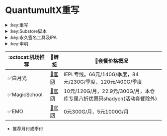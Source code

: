# QuantumultX重写

</details>

<details>
   <summary>:key:重写</summary>    


|:octocat:重写|:link:链接|
|--|--|
|:white_check_mark:百度云加速|[:link:链接地址](https://raw.githubusercontent.com/deezertidal/QuantumultX-Rewrite/master/rewrite/BaiduCloud.conf)|
|:white_check_mark:扫描全能王|[:link:链接地址](https://raw.githubusercontent.com/deezertidal/QuantumultX-Rewrite/master/rewrite/CamScanner.conf)|
|:white_check_mark:Emby|[:link:链接地址](https://raw.githubusercontent.com/deezertidal/QuantumultX-Rewrite/master/rewrite/Emby.conf)|
|:white_check_mark:酷我会员|[:link:链接地址](https://raw.githubusercontent.com/deezertidal/QuantumultX-Rewrite/master/rewrite/KuwoVip.conf)|
|:white_check_mark:酷我数字专辑解锁|[:link:链接地址](https://raw.githubusercontent.com/deezertidal/QuantumultX-Rewrite/master/rewrite/kuwo-unlock.conf)|
|:white_check_mark:历史价格|[:link:链接地址](https://raw.githubusercontent.com/deezertidal/QuantumultX-Rewrite/master/rewrite/Price.conf)|
|:white_check_mark:WPS会员解锁|[:link:链接地址](https://raw.githubusercontent.com/deezertidal/QuantumultX-Rewrite/master/rewrite/WPS.conf)|
|:white_check_mark:Nicegram会员解锁|[:link:链接地址](https://raw.githubusercontent.com/deezertidal/QuantumultX-Rewrite/master/rewrite/nicegram.conf)|
|:white_check_mark:财新文章解锁|[:link:链接地址](https://raw.githubusercontent.com/deezertidal/QuantumultX-Rewrite/master/rewrite/caixin.conf)|
|:white_check_mark:spotify会员解锁|[:link:链接地址](https://raw.githubusercontent.com/deezertidal/QuantumultX-Rewrite/master/rewrite/SpotifyPremium.conf)|
|:white_check_mark:SoundCloud Go+|[:link:链接地址](https://raw.githubusercontent.com/deezertidal/QuantumultX-Rewrite/master/rewrite/soundcloud.conf)|
|:white_check_mark:代理链路检测|[:link:链接地址](https://raw.githubusercontent.com/deezertidal/QuantumultX-Rewrite/master/rewrite/NodeLinkCheck.conf)|
|:white_check_mark:广告屏蔽|[:link:链接地址](https://raw.githubusercontent.com/deezertidal/QuantumultX-Rewrite/master/rewrite/AdBlock.conf)|
|:white_check_mark:波点音乐|[:link:链接地址](https://raw.githubusercontent.com/deezertidal/QuantumultX-Rewrite/master/rewrite/Bodian.conf)|
|:white_check_mark:禁用iOS更新|[:link:链接地址](https://raw.githubusercontent.com/deezertidal/QuantumultX-Rewrite/master/rewrite/DisableUpdate.conf)|
|:white_check_mark:奈飞评分|[:link:链接地址](https://raw.githubusercontent.com/deezertidal/QuantumultX-Rewrite/master/rewrite/Ratings.conf)|
|:white_check_mark:番茄小说|[:link:链接地址](https://raw.githubusercontent.com/deezertidal/QuantumultX-Rewrite/master/rewrite/fanqienovel.conf)|
|:white_check_mark:流利说解锁|[:link:链接地址](https://raw.githubusercontent.com/deezertidal/QuantumultX-Rewrite/master/rewrite/lls.conf)|
|:white_check_mark:JibJab|[:link:链接地址](https://raw.githubusercontent.com/deezertidal/QuantumultX-Rewrite/master/rewrite/jibjab.conf)|
|:white_check_mark:Mix Camera|[:link:链接地址](https://raw.githubusercontent.com/deezertidal/QuantumultX-Rewrite/master/rewrite/mix.conf)|
|:white_check_mark:Picsart|[:link:链接地址](https://raw.githubusercontent.com/deezertidal/QuantumultX-Rewrite/master/rewrite/picsart.conf)|
|:white_check_mark:Polarr|[:link:链接地址](https://raw.githubusercontent.com/deezertidal/QuantumultX-Rewrite/master/rewrite/polarr.conf)|
|:white_check_mark:皮皮虾|[:link:链接地址](https://raw.githubusercontent.com/deezertidal/QuantumultX-Rewrite/master/rewrite/ppx.conf)|
|:white_check_mark:VSCO|[:link:链接地址](https://raw.githubusercontent.com/deezertidal/QuantumultX-Rewrite/master/rewrite/vsco.conf)|
|:white_check_mark:小影|[:link:链接地址](https://raw.githubusercontent.com/deezertidal/QuantumultX-Rewrite/master/rewrite/xiaoying.conf)|
|:white_check_mark:香蕉视频|[:link:链接地址](https://raw.githubusercontent.com/deezertidal/QuantumultX-Rewrite/master/rewrite/xjsp.conf)|
|:white_check_mark:ColorWidgets小组件|[:link:链接地址](https://raw.githubusercontent.com/deezertidal/QuantumultX-Rewrite/master/rewrite/colorwidgets.conf)|
|:white_check_mark:Alarmy闹钟解锁|[:link:链接地址](https://raw.githubusercontent.com/deezertidal/QuantumultX-Rewrite/master/rewrite/alarmy.conf)|
|:white_check_mark:彩云天气提醒|[:link:链接地址](https://raw.githubusercontent.com/deezertidal/QuantumultX-Rewrite/master/rewrite/caiyun.conf)|
|:white_check_mark:Aloha浏览器|[:link:链接地址](https://raw.githubusercontent.com/deezertidal/QuantumultX-Rewrite/master/rewrite/aloha.conf)|
|:white_check_mark:BedtimeFan助眠风扇|[:link:链接地址](https://raw.githubusercontent.com/deezertidal/QuantumultX-Rewrite/master/rewrite/BedtimeFan.conf)|
|:white_check_mark:Bazaart解锁|[:link:链接地址](https://raw.githubusercontent.com/deezertidal/QuantumultX-Rewrite/master/rewrite/bazaart.conf)|
|:white_check_mark:DailyYoga解锁|[:link:链接地址](https://raw.githubusercontent.com/deezertidal/QuantumultX-Rewrite/master/rewrite/daily-yoga.conf)|
|:white_check_mark:Darkroom解锁|[:link:链接地址](https://raw.githubusercontent.com/deezertidal/QuantumultX-Rewrite/master/rewrite/darkroom.conf)|
|:white_check_mark:Fabulous解锁|[:link:链接地址](https://raw.githubusercontent.com/deezertidal/QuantumultX-Rewrite/master/rewrite/fabulous.conf)|
|:white_check_mark:Invideo解锁|[:link:链接地址](https://raw.githubusercontent.com/deezertidal/QuantumultX-Rewrite/master/rewrite/invideo.conf)|
|:white_check_mark:忆飞Gif解锁|[:link:链接地址](https://raw.githubusercontent.com/deezertidal/QuantumultX-Rewrite/master/rewrite/giftr.conf)|
|:white_check_mark:句读解锁|[:link:链接地址](https://raw.githubusercontent.com/deezertidal/QuantumultX-Rewrite/master/rewrite/judou.conf)|
|:white_check_mark:Kika会员解锁|[:link:链接地址](https://raw.githubusercontent.com/deezertidal/QuantumultX-Rewrite/master/rewrite/kika.conf)|
|:white_check_mark:Mojo会员解锁|[:link:链接地址](https://raw.githubusercontent.com/deezertidal/QuantumultX-Rewrite/master/rewrite/mojo.conf)|
|:white_check_mark:Musixmatch解锁|[:link:链接地址](https://raw.githubusercontent.com/deezertidal/QuantumultX-Rewrite/master/rewrite/musixmatch.conf)|
|:white_check_mark:MyFitnessPal解锁|[:link:链接地址](https://raw.githubusercontent.com/deezertidal/QuantumultX-Rewrite/master/rewrite/myfitnesspal.conf)|
|:white_check_mark:Now冥想解锁|[:link:链接地址](https://raw.githubusercontent.com/deezertidal/QuantumultX-Rewrite/master/rewrite/now.conf)|
|:white_check_mark:奶由壁纸解锁|[:link:链接地址](https://raw.githubusercontent.com/deezertidal/QuantumultX-Rewrite/master/rewrite/nybz.conf)|
|:white_check_mark:Piccollage解锁|[:link:链接地址](https://raw.githubusercontent.com/deezertidal/QuantumultX-Rewrite/master/rewrite/piccollage.conf)|
|:white_check_mark:Pixelcut解锁|[:link:链接地址](https://raw.githubusercontent.com/deezertidal/QuantumultX-Rewrite/master/rewrite/pixelcut.conf)|
|:white_check_mark:时光手账解锁|[:link:链接地址](https://raw.githubusercontent.com/deezertidal/QuantumultX-Rewrite/master/rewrite/sgsz.conf)|
|:white_check_mark:ShadowLink解锁会员节点|[:link:链接地址](https://raw.githubusercontent.com/deezertidal/QuantumultX-Rewrite/master/rewrite/shadowlinkvpn.conf)|
|:white_check_mark:Smallpdf解锁|[:link:链接地址](https://raw.githubusercontent.com/deezertidal/QuantumultX-Rewrite/master/rewrite/smallpdf.conf)|
|:white_check_mark:Tangerine解锁|[:link:链接地址](https://raw.githubusercontent.com/deezertidal/QuantumultX-Rewrite/master/rewrite/tangerine.conf)|
|:white_check_mark:Ten Percent解锁|[:link:链接地址](https://raw.githubusercontent.com/deezertidal/QuantumultX-Rewrite/master/rewrite/tenpercent.conf)|
|:white_check_mark:迅雷会员解锁|[:link:链接地址](https://raw.githubusercontent.com/deezertidal/QuantumultX-Rewrite/master/rewrite/thunder.conf)|
|:white_check_mark:Workout For Women解锁|[:link:链接地址](https://raw.githubusercontent.com/deezertidal/QuantumultX-Rewrite/master/rewrite/wfw.conf)|
|:white_check_mark:Widgetsmith解锁|[:link:链接地址](https://raw.githubusercontent.com/deezertidal/QuantumultX-Rewrite/master/rewrite/widgetsmith.conf)|
|:white_check_mark:万能变声器解锁|[:link:链接地址](https://raw.githubusercontent.com/deezertidal/QuantumultX-Rewrite/master/rewrite/wnbsq.conf)|
|:white_check_mark:指尖时光解锁会员|[:link:链接地址](https://raw.githubusercontent.com/deezertidal/QuantumultX-Rewrite/master/rewrite/zjsg.conf)|
|:white_check_mark:傲软抠图会员|[:link:链接地址](https://raw.githubusercontent.com/deezertidal/QuantumultX-Rewrite/master/rewrite/apowersoft.conf)|
|:white_check_mark:Appraven Pro|[:link:链接地址](https://raw.githubusercontent.com/deezertidal/QuantumultX-Rewrite/master/rewrite/appraven.conf)|
|:white_check_mark:布丁锁屏|[:link:链接地址](https://raw.githubusercontent.com/deezertidal/QuantumultX-Rewrite/master/rewrite/bdsp.conf)|
|:white_check_mark:Bilibili 1080P|[:link:链接地址](https://raw.githubusercontent.com/deezertidal/QuantumultX-Rewrite/master/rewrite/bili.conf)|
|:white_check_mark:BOOM会员解锁|[:link:链接地址](https://raw.githubusercontent.com/deezertidal/QuantumultX-Rewrite/master/rewrite/boom.conf)|
|:white_check_mark:克拉壁纸|[:link:链接地址](https://raw.githubusercontent.com/deezertidal/QuantumultX-Rewrite/master/rewrite/clarity.conf)|
|:white_check_mark:彩云天气SVIP|[:link:链接地址](https://raw.githubusercontent.com/deezertidal/QuantumultX-Rewrite/master/rewrite/colorweather.conf)|
|:white_check_mark:Ellabook VIP|[:link:链接地址](https://raw.githubusercontent.com/deezertidal/QuantumultX-Rewrite/master/rewrite/ellabook.conf)|
|:white_check_mark:Fimo Pro|[:link:链接地址](https://raw.githubusercontent.com/deezertidal/QuantumultX-Rewrite/master/rewrite/fimo.conf)|
|:white_check_mark:FT中文网|[:link:链接地址](https://raw.githubusercontent.com/deezertidal/QuantumultX-Rewrite/master/rewrite/ft.conf)|
|:white_check_mark:i Love PDF解锁|[:link:链接地址](https://raw.githubusercontent.com/deezertidal/QuantumultX-Rewrite/master/rewrite/ilovepdf.conf)|
|:white_check_mark:美图秀秀VIP|[:link:链接地址](https://raw.githubusercontent.com/deezertidal/QuantumultX-Rewrite/master/rewrite/meituxx.conf)|
|:white_check_mark:起伏会员解锁|[:link:链接地址](https://raw.githubusercontent.com/deezertidal/QuantumultX-Rewrite/master/rewrite/qifu.conf)|
|:white_check_mark:Symbolab Pro|[:link:链接地址](https://raw.githubusercontent.com/deezertidal/QuantumultX-Rewrite/master/rewrite/symbolab.conf)|
|:white_check_mark:Pixiv Show|[:link:链接地址](https://raw.githubusercontent.com/I-am-R-E/Functional-Store-Hub/Master/PixivShow/Loon.conf)|
|:white_check_mark:B612咔叽|[:link:链接地址](https://raw.githubusercontent.com/deezertidal/QuantumultX-Rewrite/master/rewrite/b612.conf)|
|:white_check_mark:儿歌点点会员|[:link:链接地址](https://raw.githubusercontent.com/deezertidal/QuantumultX-Rewrite/master/rewrite/egdd.conf)|
|:white_check_mark:hyperweb会员解锁|[:link:链接地址](https://raw.githubusercontent.com/deezertidal/QuantumultX-Rewrite/master/rewrite/hyperweb.conf)|
|:white_check_mark:Molycam会员|[:link:链接地址](https://raw.githubusercontent.com/deezertidal/QuantumultX-Rewrite/master/rewrite/molycam.conf)|
|:white_check_mark:Photomath会员|[:link:链接地址](https://raw.githubusercontent.com/deezertidal/QuantumultX-Rewrite/master/rewrite/photomath.conf)|
|:white_check_mark:西窗烛解锁|[:link:链接地址](https://raw.githubusercontent.com/deezertidal/QuantumultX-Rewrite/master/rewrite/xcz.conf)|
|:white_check_mark:Accuweather解锁|[:link:链接地址](https://raw.githubusercontent.com/deezertidal/QuantumultX-Rewrite/master/rewrite/accu.conf)|
|:white_check_mark:Meistertask解锁|[:link:链接地址](https://raw.githubusercontent.com/deezertidal/QuantumultX-Rewrite/master/rewrite/meistertask.conf)|
|:white_check_mark:一言解锁|[:link:链接地址](https://raw.githubusercontent.com/deezertidal/QuantumultX-Rewrite/master/rewrite/yiyan.conf)|
|:white_check_mark:Fantastical解锁|[:link:链接地址](https://raw.githubusercontent.com/deezertidal/QuantumultX-Rewrite/master/rewrite/fantastical.conf)|
|:white_check_mark:云听解锁|[:link:链接地址](https://raw.githubusercontent.com/deezertidal/QuantumultX-Rewrite/master/rewrite/yunting.conf)|
|:white_check_mark:豌豆清单解锁|[:link:链接地址](https://raw.githubusercontent.com/deezertidal/QuantumultX-Rewrite/master/rewrite/wdqd.conf)|
|:white_check_mark:EMMO解锁|[:link:链接地址](https://raw.githubusercontent.com/deezertidal/QuantumultX-Rewrite/master/rewrite/emmo.conf)|
|:white_check_mark:小习惯解锁|[:link:链接地址](https://raw.githubusercontent.com/deezertidal/QuantumultX-Rewrite/master/rewrite/xxg.conf)|
|:white_check_mark:读书笔记解锁|[:link:链接地址](https://raw.githubusercontent.com/deezertidal/QuantumultX-Rewrite/master/rewrite/dsbj.conf)|
|:white_check_mark:斑马海报解锁|[:link:链接地址](https://raw.githubusercontent.com/deezertidal/QuantumultX-Rewrite/master/rewrite/zebra.conf)|
|:white_check_mark:My Plate解锁|[:link:链接地址](https://raw.githubusercontent.com/deezertidal/QuantumultX-Rewrite/master/rewrite/myplate.conf)|
|❌I AM解锁|[:link:链接地址](https://raw.githubusercontent.com/deezertidal/QuantumultX-Rewrite/master/rewrite/iam.conf)|
|:white_check_mark:iMuseum解锁|[:link:链接地址](https://raw.githubusercontent.com/deezertidal/QuantumultX-Rewrite/master/rewrite/imuseum.conf)|
|:white_check_mark:Audiomack解锁|[:link:链接地址](https://raw.githubusercontent.com/deezertidal/QuantumultX-Rewrite/master/rewrite/audiomack.conf)|
|:white_check_mark:Grammarly解锁|[:link:链接地址](https://raw.githubusercontent.com/deezertidal/QuantumultX-Rewrite/master/rewrite/grammarly.conf)|
|:white_check_mark:TOKCAM解锁|[:link:链接地址](https://raw.githubusercontent.com/deezertidal/QuantumultX-Rewrite/master/rewrite/tokcam.conf)|
|:white_check_mark:图图记账解锁|[:link:链接地址](https://raw.githubusercontent.com/deezertidal/QuantumultX-Rewrite/master/rewrite/tutu.conf)|
|:white_check_mark:WallCraft解锁|[:link:链接地址](https://raw.githubusercontent.com/deezertidal/QuantumultX-Rewrite/master/rewrite/wallcraft.conf)|
|:white_check_mark:新语听书解锁|[:link:链接地址](https://raw.githubusercontent.com/deezertidal/QuantumultX-Rewrite/master/rewrite/xyts.conf)|
|:white_check_mark:一甜相机解锁|[:link:链接地址](https://raw.githubusercontent.com/deezertidal/QuantumultX-Rewrite/master/rewrite/yitian.conf)|
|:white_check_mark:Grow解锁|[:link:链接地址](https://raw.githubusercontent.com/deezertidal/QuantumultX-Rewrite/master/rewrite/grow.conf)|
|:white_check_mark:Xmind思维导图|[:link:链接地址](https://raw.githubusercontent.com/deezertidal/QuantumultX-Rewrite/master/rewrite/xmind.conf)|
|:white_check_mark:微信公众号去广告|[:link:链接地址](https://raw.githubusercontent.com/deezertidal/QuantumultX-Rewrite/master/rewrite/wechatad.conf)|
|:white_check_mark:微博去广告|[:link:链接地址](https://raw.githubusercontent.com/deezertidal/QuantumultX-Rewrite/master/rewrite/weiboad.conf)|
|:white_check_mark:APP启动页去广告|[:link:链接地址](https://raw.githubusercontent.com/deezertidal/QuantumultX-Rewrite/master/rewrite/startingad.conf)|
|:white_check_mark:哔哩哔哩去广告|[:link:链接地址](https://raw.githubusercontent.com/deezertidal/QuantumultX-Rewrite/master/rewrite/biliad.conf)|
|:white_check_mark:喜马拉雅去广告|[:link:链接地址](https://raw.githubusercontent.com/deezertidal/QuantumultX-Rewrite/master/rewrite/xmlyad.conf)|
|:white_check_mark:网易蜗牛阅读|[:link:链接地址](https://raw.githubusercontent.com/deezertidal/QuantumultX-Rewrite/master/rewrite/wnds.conf)|
|:white_check_mark:马卡龙玩图|[:link:链接地址](https://raw.githubusercontent.com/deezertidal/QuantumultX-Rewrite/master/rewrite/mklwt.conf)|
|:white_check_mark:第一弹解锁|[:link:链接地址](https://raw.githubusercontent.com/deezertidal/QuantumultX-Rewrite/master/rewrite/dyd.conf)|
|:white_check_mark:海豚记账本|[:link:链接地址](https://raw.githubusercontent.com/deezertidal/QuantumultX-Rewrite/master/rewrite/htjzb.conf)|
|:white_check_mark:PEAK解锁|[:link:链接地址](https://raw.githubusercontent.com/deezertidal/QuantumultX-Rewrite/master/rewrite/peak.conf)|
|:white_check_mark:Pillow解锁|[:link:链接地址](https://raw.githubusercontent.com/deezertidal/QuantumultX-Rewrite/master/rewrite/pillow.conf)|
|:white_check_mark:PocketLists解锁|[:link:链接地址](https://raw.githubusercontent.com/deezertidal/QuantumultX-Rewrite/master/rewrite/pocketlists.conf)|
|:white_check_mark:知音漫客解锁|[:link:链接地址](https://raw.githubusercontent.com/deezertidal/QuantumultX-Rewrite/master/rewrite/zymk.conf)|
|:white_check_mark:有道云笔记解锁|[:link:链接地址](https://raw.githubusercontent.com/deezertidal/QuantumultX-Rewrite/master/rewrite/ydybj.conf)|
|:white_check_mark:Vista看天下解锁|[:link:链接地址](https://raw.githubusercontent.com/deezertidal/QuantumultX-Rewrite/master/rewrite/vista.conf)|
|:white_check_mark:PhotosShop Express会员解锁|[:link:链接地址](https://raw.githubusercontent.com/deezertidal/QuantumultX-Rewrite/master/rewrite/photoshop.conf)|
|:white_check_mark:人人视频去广告|[:link:链接地址](https://raw.githubusercontent.com/deezertidal/QuantumultX-Rewrite/master/rewrite/rrsp.conf)|
|:white_check_mark:七猫小说解锁|[:link:链接地址](https://raw.githubusercontent.com/deezertidal/QuantumultX-Rewrite/master/rewrite/qmxs.conf)|
|:white_check_mark:漫画台小程序解锁|[:link:链接地址](https://raw.githubusercontent.com/deezertidal/QuantumultX-Rewrite/master/rewrite/mht.conf)|
|:white_check_mark:Notability解锁|[:link:链接地址](https://raw.githubusercontent.com/deezertidal/QuantumultX-Rewrite/master/rewrite/notability.conf)|
|:white_check_mark:爱美剧解锁|[:link:链接地址](https://raw.githubusercontent.com/deezertidal/QuantumultX-Rewrite/master/rewrite/amj.conf)|
|:white_check_mark:白描黄金会员|[:link:链接地址](https://raw.githubusercontent.com/deezertidal/QuantumultX-Rewrite/master/rewrite/baimiao.conf)|
|:white_check_mark:OldRoll相机解锁|[:link:链接地址](https://raw.githubusercontent.com/deezertidal/QuantumultX-Rewrite/master/rewrite/oldroll.conf)|
|:white_check_mark:少年得到解锁会员|[:link:链接地址](https://raw.githubusercontent.com/deezertidal/QuantumultX-Rewrite/master/rewrite/sndd.conf)|
|:white_check_mark:大蓝鲸|[:link:链接地址](https://raw.githubusercontent.com/deezertidal/QuantumultX-Rewrite/master/rewrite/dalanjing.conf)|
|:white_check_mark:螺畤大语文解锁会员|[:link:链接地址](https://raw.githubusercontent.com/deezertidal/QuantumultX-Rewrite/master/rewrite/lsdyw.conf)|
|:white_check_mark:语文趣配音解锁会员|[:link:链接地址](https://raw.githubusercontent.com/deezertidal/QuantumultX-Rewrite/master/rewrite/ywqpy.conf)|
|:white_check_mark:配音秀解锁会员|[:link:链接地址](https://raw.githubusercontent.com/deezertidal/QuantumultX-Rewrite/master/rewrite/pyx.conf)|
|:white_check_mark:纸条年度会员解锁|[:link:链接地址](https://raw.githubusercontent.com/deezertidal/QuantumultX-Rewrite/master/rewrite/zhitiao.conf)|
|:white_check_mark:石墨文档解锁|[:link:链接地址](https://raw.githubusercontent.com/deezertidal/QuantumultX-Rewrite/master/rewrite/smwd.conf)|
|:white_check_mark:美篇解锁vip|[:link:链接地址](https://raw.githubusercontent.com/deezertidal/QuantumultX-Rewrite/master/rewrite/meipian.conf)|
|:white_check_mark:Adobe LightRoom解锁|[:link:链接地址](https://raw.githubusercontent.com/deezertidal/QuantumultX-Rewrite/master/rewrite/lightroom.conf)|
|:white_check_mark:Calm解锁|[:link:链接地址](https://raw.githubusercontent.com/deezertidal/QuantumultX-Rewrite/master/rewrite/calm.conf)|
|:white_check_mark:NFC门禁卡公交卡|[:link:链接地址](https://raw.githubusercontent.com/deezertidal/QuantumultX-Rewrite/master/rewrite/nfc.conf)|
|:white_check_mark:搜图神器|[:link:链接地址](https://raw.githubusercontent.com/deezertidal/QuantumultX-Rewrite/master/rewrite/stsq.conf)|
|:white_check_mark:https抓包|[:link:链接地址](https://raw.githubusercontent.com/deezertidal/QuantumultX-Rewrite/master/rewrite/https.conf)|
|:white_check_mark:SSA丝社|[:link:链接地址](https://raw.githubusercontent.com/deezertidal/QuantumultX-Rewrite/master/rewrite/ssa.conf)|
|:white_check_mark:小小优趣|[:link:链接地址](https://raw.githubusercontent.com/deezertidal/QuantumultX-Rewrite/master/rewrite/xxyq.conf)|
|:white_check_mark:幻影相册|[:link:链接地址](https://raw.githubusercontent.com/deezertidal/QuantumultX-Rewrite/master/rewrite/hyxc.conf)|
|:white_check_mark:精塾国学|[:link:链接地址](https://raw.githubusercontent.com/deezertidal/QuantumultX-Rewrite/master/rewrite/jsgx.conf)|
|:white_check_mark:PrettyUp|[:link:链接地址](https://raw.githubusercontent.com/deezertidal/QuantumultX-Rewrite/master/rewrite/prettyup.conf)|
|:white_check_mark:Cubox|[:link:链接地址](https://raw.githubusercontent.com/deezertidal/QuantumultX-Rewrite/master/rewrite/cubox.conf)|
|:white_check_mark:pandora订阅管理|[:link:链接地址](https://raw.githubusercontent.com/deezertidal/QuantumultX-Rewrite/master/rewrite/pandora.conf)|
|:white_check_mark:微信阅读积分兑换|[:link:链接地址](https://raw.githubusercontent.com/deezertidal/QuantumultX-Rewrite/master/rewrite/wechatread.conf)|请查阅脚本内教程
|:white_check_mark:来音智能陪练|[:link:链接地址](https://raw.githubusercontent.com/deezertidal/QuantumultX-Rewrite/master/rewrite/ly.conf)|
|:white_check_mark:熊掌记|[:link:链接地址](https://raw.githubusercontent.com/deezertidal/QuantumultX-Rewrite/master/rewrite/xzj.conf)|
|❌Notboring解锁|[:link:链接地址](https://raw.githubusercontent.com/deezertidal/QuantumultX-Rewrite/master/rewrite/notboring.conf)|
|:white_check_mark:如期|[:link:链接地址](https://raw.githubusercontent.com/deezertidal/QuantumultX-Rewrite/master/rewrite/rq.conf)|
|:white_check_mark:CEO周课|[:link:链接地址](https://raw.githubusercontent.com/deezertidal/QuantumultX-Rewrite/master/rewrite/ceo.conf)|
|:white_check_mark:Fileball|[:link:链接地址](https://raw.githubusercontent.com/deezertidal/QuantumultX-Rewrite/master/rewrite/fileball.conf)|
|:white_check_mark:1blocker|[:link:链接地址](https://raw.githubusercontent.com/deezertidal/QuantumultX-Rewrite/master/rewrite/1blocker.conf)|
|:white_check_mark:AI换脸秀|[:link:链接地址](https://raw.githubusercontent.com/deezertidal/QuantumultX-Rewrite/master/rewrite/ai.conf)|
|:white_check_mark:proknockout|[:link:链接地址](https://raw.githubusercontent.com/deezertidal/QuantumultX-Rewrite/master/rewrite/proknockout.conf)|
|:white_check_mark:青柠海报|[:link:链接地址](https://raw.githubusercontent.com/deezertidal/QuantumultX-Rewrite/master/rewrite/qnhb.conf)|
|:white_check_mark:Faintv|[:link:链接地址](https://raw.githubusercontent.com/deezertidal/QuantumultX-Rewrite/master/rewrite/faintv.conf)|
|:white_check_mark:微信听书|[:link:链接地址](https://raw.githubusercontent.com/deezertidal/QuantumultX-Rewrite/master/rewrite/wxts.conf)|
|:white_check_mark:人民日报去广告|[:link:链接地址](https://raw.githubusercontent.com/deezertidal/QuantumultX-Rewrite/master/rewrite/rmrb.conf)|
|:white_check_mark:爱企查|[:link:链接地址](https://raw.githubusercontent.com/deezertidal/QuantumultX-Rewrite/master/rewrite/aqc.conf)|
|:white_check_mark:微信读书免费卡解锁|[:link:链接地址](https://raw.githubusercontent.com/deezertidal/QuantumultX-Rewrite/master/rewrite/wxds.conf)|
|:white_check_mark:chic|[:link:链接地址](https://raw.githubusercontent.com/deezertidal/QuantumultX-Rewrite/master/rewrite/chic.conf)|
|:white_check_mark:有道词典|[:link:链接地址](https://raw.githubusercontent.com/deezertidal/QuantumultX-Rewrite/master/rewrite/ydcd.conf)|
|:white_check_mark:一路听天下|[:link:链接地址](https://raw.githubusercontent.com/deezertidal/QuantumultX-Rewrite/master/rewrite/ylttx.conf)|
|:white_check_mark:网速测试大师|[:link:链接地址](https://raw.githubusercontent.com/deezertidal/QuantumultX-Rewrite/master/rewrite/wscsds.conf)|
|:white_check_mark:网速管家|[:link:链接地址](https://raw.githubusercontent.com/deezertidal/QuantumultX-Rewrite/master/rewrite/wsgj.conf)|
|:white_check_mark:EFEKT美易|[:link:链接地址](https://raw.githubusercontent.com/deezertidal/QuantumultX-Rewrite/master/rewrite/efekt.conf)|
|:white_check_mark:WPS稻壳会员|[:link:链接地址](https://raw.githubusercontent.com/deezertidal/QuantumultX-Rewrite/master/rewrite/doc.conf)|
|:white_check_mark:米克锁屏|[:link:链接地址](https://raw.githubusercontent.com/deezertidal/QuantumultX-Rewrite/master/rewrite/mksp.conf)|
|:white_check_mark:阿布睡前故事|[:link:链接地址](https://raw.githubusercontent.com/deezertidal/QuantumultX-Rewrite/master/rewrite/absqgs.conf)|
|:white_check_mark:collart|[:link:链接地址](https://raw.githubusercontent.com/deezertidal/QuantumultX-Rewrite/master/rewrite/collart.conf)|
|:white_check_mark:博商小麦|[:link:链接地址](https://raw.githubusercontent.com/deezertidal/QuantumultX-Rewrite/master/rewrite/bsxm.conf)|
|:white_check_mark:MEMRISE|[:link:链接地址](https://raw.githubusercontent.com/deezertidal/QuantumultX-Rewrite/master/rewrite/memrise.conf)|
|:white_check_mark:堆糖|[:link:链接地址](https://raw.githubusercontent.com/deezertidal/QuantumultX-Rewrite/master/rewrite/duitang.conf)|
|:white_check_mark:Flomo|[:link:链接地址](https://raw.githubusercontent.com/deezertidal/QuantumultX-Rewrite/master/rewrite/flomo.conf)|
|:white_check_mark:APTV|[:link:链接地址](https://raw.githubusercontent.com/deezertidal/QuantumultX-Rewrite/master/rewrite/aptv.conf)|
|:white_check_mark:香哈菜谱大全|[:link:链接地址](https://raw.githubusercontent.com/deezertidal/QuantumultX-Rewrite/master/rewrite/cp.conf)|
|:white_check_mark:长相思|[:link:链接地址](https://raw.githubusercontent.com/deezertidal/QuantumultX-Rewrite/master/rewrite/cxs.conf)|
|:white_check_mark:电子请柬制作|[:link:链接地址](https://raw.githubusercontent.com/deezertidal/QuantumultX-Rewrite/master/rewrite/dzqj.conf)|
|:white_check_mark:黄油相机|[:link:链接地址](https://raw.githubusercontent.com/deezertidal/QuantumultX-Rewrite/master/rewrite/hyxj.conf)|
|:white_check_mark:Lingokids|[:link:链接地址](https://raw.githubusercontent.com/deezertidal/QuantumultX-Rewrite/master/rewrite/lingokids.conf)|
|:white_check_mark:百度文库阅读解锁|[:link:链接地址](https://raw.githubusercontent.com/deezertidal/QuantumultX-Rewrite/master/rewrite/bdwk.conf)|
|:white_check_mark:Craft|[:link:链接地址](https://raw.githubusercontent.com/deezertidal/QuantumultX-Rewrite/master/rewrite/craft.conf)|
|:white_check_mark:Panda小组件|[:link:链接地址](https://raw.githubusercontent.com/deezertidal/QuantumultX-Rewrite/master/rewrite/panda.conf)|
|:white_check_mark:Keep|[:link:链接地址](https://raw.githubusercontent.com/deezertidal/QuantumultX-Rewrite/master/rewrite/keep.conf)|
|:white_check_mark:Documents|[:link:链接地址](https://raw.githubusercontent.com/deezertidal/QuantumultX-Rewrite/master/rewrite/documents.conf)|
|:white_check_mark:Planny|[:link:链接地址](https://raw.githubusercontent.com/deezertidal/QuantumultX-Rewrite/master/rewrite/plany.conf)|
|:white_check_mark:Ego Reader|[:link:链接地址](https://raw.githubusercontent.com/deezertidal/QuantumultX-Rewrite/master/rewrite/ego.conf)|
|:white_check_mark:极速扫描仪|[:link:链接地址](https://raw.githubusercontent.com/deezertidal/QuantumultX-Rewrite/master/rewrite/jssmy.conf)|
|:white_check_mark:指尖笔记|[:link:链接地址](https://raw.githubusercontent.com/deezertidal/QuantumultX-Rewrite/master/rewrite/zjbj.conf)|
|:white_check_mark:钱迹|[:link:链接地址](https://raw.githubusercontent.com/deezertidal/QuantumultX-Rewrite/master/rewrite/qj.conf)|
|:white_check_mark:Agenda|[:link:链接地址](https://raw.githubusercontent.com/deezertidal/QuantumultX-Rewrite/master/rewrite/agenda.conf)|
|:white_check_mark:多重搜索|[:link:链接地址](https://raw.githubusercontent.com/deezertidal/QuantumultX-Rewrite/master/rewrite/multisearch.conf)|
|:white_check_mark:即刻运动|[:link:链接地址](https://raw.githubusercontent.com/deezertidal/QuantumultX-Rewrite/master/rewrite/jkyd.conf)|
|:white_check_mark:Day One|[:link:链接地址](https://raw.githubusercontent.com/deezertidal/QuantumultX-Rewrite/master/rewrite/dayone.conf)|
|:white_check_mark:Usage|[:link:链接地址](https://raw.githubusercontent.com/deezertidal/QuantumultX-Rewrite/master/rewrite/usage.conf)|
|:white_check_mark:谜底时钟|[:link:链接地址](https://raw.githubusercontent.com/deezertidal/QuantumultX-Rewrite/master/rewrite/mdsz.conf)|
|:white_check_mark:MoneyThings|[:link:链接地址](https://raw.githubusercontent.com/deezertidal/QuantumultX-Rewrite/master/rewrite/moneythings.conf)|
|:white_check_mark:手机扫描仪|[:link:链接地址](https://raw.githubusercontent.com/deezertidal/QuantumultX-Rewrite/master/rewrite/sjsmy.conf)|
|:white_check_mark:Sorted|[:link:链接地址](https://raw.githubusercontent.com/deezertidal/QuantumultX-Rewrite/master/rewrite/sorted.conf)|
|:white_check_mark:尽简衣橱|[:link:链接地址](https://raw.githubusercontent.com/deezertidal/QuantumultX-Rewrite/master/rewrite/jjyc.conf)|
|:white_check_mark:看理想|[:link:链接地址](https://raw.githubusercontent.com/deezertidal/QuantumultX-Rewrite/master/rewrite/klx.conf)|
|:white_check_mark:目标地图|[:link:链接地址](https://raw.githubusercontent.com/deezertidal/QuantumultX-Rewrite/master/rewrite/mbdt.conf)|
|:white_check_mark:拼图酱|[:link:链接地址](https://raw.githubusercontent.com/deezertidal/QuantumultX-Rewrite/master/rewrite/ptj.conf)|
|:white_check_mark:向日葵阅读|[:link:链接地址](https://raw.githubusercontent.com/deezertidal/QuantumultX-Rewrite/master/rewrite/xrk.conf)|
|:white_check_mark:卡片日记|[:link:链接地址](https://raw.githubusercontent.com/deezertidal/QuantumultX-Rewrite/master/rewrite/kprj.conf)|
|:white_check_mark:莉景天气|[:link:链接地址](https://raw.githubusercontent.com/deezertidal/QuantumultX-Rewrite/master/rewrite/ljtq.conf)|
|:white_check_mark:Motivation|[:link:链接地址](https://raw.githubusercontent.com/deezertidal/QuantumultX-Rewrite/master/rewrite/motivation.conf)|
|:white_check_mark:PDF Viewer|[:link:链接地址](https://raw.githubusercontent.com/deezertidal/QuantumultX-Rewrite/master/rewrite/pdfviewer.conf)|
|:white_check_mark:Percento|[:link:链接地址](https://raw.githubusercontent.com/deezertidal/QuantumultX-Rewrite/master/rewrite/percento.conf)|
|:white_check_mark:Pixelance|[:link:链接地址](https://raw.githubusercontent.com/deezertidal/QuantumultX-Rewrite/master/rewrite/pixelance.conf)|
|:white_check_mark:Retake|[:link:链接地址](https://raw.githubusercontent.com/deezertidal/QuantumultX-Rewrite/master/rewrite/retake.conf)|
|:white_check_mark:色采|[:link:链接地址](https://raw.githubusercontent.com/deezertidal/QuantumultX-Rewrite/master/rewrite/sc.conf)|
|:white_check_mark:闪萌表情|[:link:链接地址](https://raw.githubusercontent.com/deezertidal/QuantumultX-Rewrite/master/rewrite/smbq.conf)|
|:white_check_mark:音频剪辑|[:link:链接地址](https://raw.githubusercontent.com/deezertidal/QuantumultX-Rewrite/master/rewrite/ypjj.conf)|
|:white_check_mark:Varlens|[:link:链接地址](https://raw.githubusercontent.com/deezertidal/QuantumultX-Rewrite/master/rewrite/varlens.conf)|
|:white_check_mark:一木记账|[:link:链接地址](https://raw.githubusercontent.com/deezertidal/QuantumultX-Rewrite/master/rewrite/ymjz.conf)|
|:white_check_mark:Drafts|[:link:链接地址](https://raw.githubusercontent.com/deezertidal/QuantumultX-Rewrite/master/rewrite/drafts.conf)|
|:white_check_mark:叮叮水印相机|[:link:链接地址](https://raw.githubusercontent.com/deezertidal/QuantumultX-Rewrite/master/rewrite/ddsyxj.conf)|
|:white_check_mark:Emote|[:link:链接地址](https://raw.githubusercontent.com/deezertidal/QuantumultX-Rewrite/master/rewrite/emote.conf)|
|:white_check_mark:灵敢足迹|[:link:链接地址](https://raw.githubusercontent.com/deezertidal/QuantumultX-Rewrite/master/rewrite/lgzj.conf)|
|:white_check_mark:7分钟HIIT运动|[:link:链接地址](https://raw.githubusercontent.com/deezertidal/QuantumultX-Rewrite/master/rewrite/seven.conf)|
|:white_check_mark:私密相册管家|[:link:链接地址](https://raw.githubusercontent.com/deezertidal/QuantumultX-Rewrite/master/rewrite/smxcgj.conf)|
|:white_check_mark:FitnessView|[:link:链接地址](https://raw.githubusercontent.com/deezertidal/QuantumultX-Rewrite/master/rewrite/fnv.conf)|
|:white_check_mark:TODO清单|[:link:链接地址](https://raw.githubusercontent.com/deezertidal/QuantumultX-Rewrite/master/rewrite/todo.conf)|
|:white_check_mark:淘票票评分|[:link:链接地址](https://raw.githubusercontent.com/deezertidal/QuantumultX-Rewrite/master/rewrite/tpp.conf)|
|:white_check_mark:天天豆|[:link:链接地址](https://raw.githubusercontent.com/deezertidal/QuantumultX-Rewrite/master/rewrite/ttd.conf)|
|:white_check_mark:咖映|[:link:链接地址](https://raw.githubusercontent.com/deezertidal/QuantumultX-Rewrite/master/rewrite/ky.conf)|
|:white_check_mark:VCUS|[:link:链接地址](https://raw.githubusercontent.com/deezertidal/QuantumultX-Rewrite/master/rewrite/vcus.conf)|
|:white_check_mark:傲软PDF编辑|[:link:链接地址](https://raw.githubusercontent.com/deezertidal/QuantumultX-Rewrite/master/rewrite/arpdfbj.conf)|
|:white_check_mark:傲软投屏|[:link:链接地址](https://raw.githubusercontent.com/deezertidal/QuantumultX-Rewrite/master/rewrite/artp.conf)|
|:white_check_mark:幻休|[:link:链接地址](https://raw.githubusercontent.com/deezertidal/QuantumultX-Rewrite/master/rewrite/hx.conf)|
|:white_check_mark:绘影字幕|[:link:链接地址](https://raw.githubusercontent.com/deezertidal/QuantumultX-Rewrite/master/rewrite/hyzm.conf)|
|:white_check_mark:汇中考|[:link:链接地址](https://raw.githubusercontent.com/deezertidal/QuantumultX-Rewrite/master/rewrite/hzk.conf)|
|:white_check_mark:iScreen|[:link:链接地址](https://raw.githubusercontent.com/deezertidal/QuantumultX-Rewrite/master/rewrite/iscreen.conf)|
|:white_check_mark:小组件盒子|[:link:链接地址](https://raw.githubusercontent.com/deezertidal/QuantumultX-Rewrite/master/rewrite/xzjhz.conf)|
|:white_check_mark:佐糖|[:link:链接地址](https://raw.githubusercontent.com/deezertidal/QuantumultX-Rewrite/master/rewrite/zt.conf)|
|:white_check_mark:飞鱼计划|[:link:链接地址](https://raw.githubusercontent.com/deezertidal/QuantumultX-Rewrite/master/rewrite/fyjh.conf)|
|:white_check_mark:过期啦|[:link:链接地址](https://raw.githubusercontent.com/deezertidal/QuantumultX-Rewrite/master/rewrite/gql.conf)|
|:white_check_mark:乃糖小组件|[:link:链接地址](https://raw.githubusercontent.com/deezertidal/QuantumultX-Rewrite/master/rewrite/nt.conf)|
|:white_check_mark:一书一课|[:link:链接地址](https://raw.githubusercontent.com/deezertidal/QuantumultX-Rewrite/master/rewrite/ysyk.conf)|
|:white_check_mark:充电助手|[:link:链接地址](https://raw.githubusercontent.com/deezertidal/QuantumultX-Rewrite/master/rewrite/cdzs.conf)|
|:white_check_mark:电视家|[:link:链接地址](https://raw.githubusercontent.com/deezertidal/QuantumultX-Rewrite/master/rewrite/dsj.conf)|
|:white_check_mark:Endel|[:link:链接地址](https://raw.githubusercontent.com/deezertidal/QuantumultX-Rewrite/master/rewrite/endel.conf)| 
|:white_check_mark:格至日记|[:link:链接地址](https://raw.githubusercontent.com/deezertidal/QuantumultX-Rewrite/master/rewrite/gzrj.conf)|  
|:white_check_mark:高德地图去广告|[:link:链接地址](https://raw.githubusercontent.com/deezertidal/QuantumultX-Rewrite/master/rewrite/gddt.conf)|  
|:white_check_mark:好事发生|[:link:链接地址](https://raw.githubusercontent.com/deezertidal/QuantumultX-Rewrite/master/rewrite/hsfs.conf)|  
|:white_check_mark:简讯|[:link:链接地址](https://raw.githubusercontent.com/deezertidal/QuantumultX-Rewrite/master/rewrite/jianxun.conf)|
|:white_check_mark:可拍|[:link:链接地址](https://raw.githubusercontent.com/deezertidal/QuantumultX-Rewrite/master/rewrite/kepai.conf)|
|:white_check_mark:Lifeviewer|[:link:链接地址](https://raw.githubusercontent.com/deezertidal/QuantumultX-Rewrite/master/rewrite/lifeviewer.conf)|
|:white_check_mark:Relens|[:link:链接地址](https://raw.githubusercontent.com/deezertidal/QuantumultX-Rewrite/master/rewrite/relens.conf)|
|:white_check_mark:Vivacut|[:link:链接地址](https://raw.githubusercontent.com/deezertidal/QuantumultX-Rewrite/master/rewrite/vivacut.conf)|
|:white_check_mark:Watchout|[:link:链接地址](https://raw.githubusercontent.com/deezertidal/QuantumultX-Rewrite/master/rewrite/watchout.conf)|
|:white_check_mark:无痕去水印|[:link:链接地址](https://raw.githubusercontent.com/deezertidal/QuantumultX-Rewrite/master/rewrite/whqsy.conf)|
|:white_check_mark:一键换脸|[:link:链接地址](https://raw.githubusercontent.com/deezertidal/QuantumultX-Rewrite/master/rewrite/yjhl.conf)|
|:white_check_mark:节点信息查询|[:link:链接地址](https://raw.githubusercontent.com/deezertidal/QuantumultX-Rewrite/master/rewrite/ip-api.js)|
|:white_check_mark:流媒体解锁查询|[:link:链接地址](https://raw.githubusercontent.com/deezertidal/QuantumultX-Rewrite/master/rewrite/media-check.js)|
|:white_check_mark:Styleart|[:link:链接地址](https://raw.githubusercontent.com/deezertidal/QuantumultX-Rewrite/master/rewrite/styleart.conf)|
|:white_check_mark:7动|[:link:链接地址](https://raw.githubusercontent.com/deezertidal/QuantumultX-Rewrite/master/rewrite/7dong.conf)|
|:white_check_mark:海报工厂|[:link:链接地址](https://raw.githubusercontent.com/deezertidal/QuantumultX-Rewrite/master/rewrite/hbgc.conf)|  
|:white_check_mark:我的番茄|[:link:链接地址](https://raw.githubusercontent.com/deezertidal/QuantumultX-Rewrite/master/rewrite/wdfq.conf)|  
|:white_check_mark:FoMz|[:link:链接地址](https://raw.githubusercontent.com/deezertidal/QuantumultX-Rewrite/master/rewrite/fomz.conf)|  
|:white_check_mark:日杂相机|[:link:链接地址](https://raw.githubusercontent.com/deezertidal/QuantumultX-Rewrite/master/rewrite/rzxj.conf)|
|:white_check_mark:古诗词大全|[:link:链接地址](https://raw.githubusercontent.com/deezertidal/QuantumultX-Rewrite/master/rewrite/gscdq.conf)|
|:white_check_mark:Mondly|[:link:链接地址](https://raw.githubusercontent.com/deezertidal/QuantumultX-Rewrite/master/rewrite/mondly.conf)|
|:white_check_mark:猫头鹰文件|[:link:链接地址](https://raw.githubusercontent.com/deezertidal/QuantumultX-Rewrite/master/rewrite/mtywj.conf)|



****
* 解锁类插件一般需要登录账号恢复购买，如不生效，请卸载重装。
* 除集合类外，脚本插件均署名原作者，如有署名错误，请联系邮箱更正。
* 如需修改或分享，请保留作者信息。
</details>




<details>
  <summary>:key:Substore脚本</summary>  
  
|:octocat:Sub-Store脚本|:link:链接|:pushpin:操作说明|
|--|--|--|
|:white_check_mark:脚本操作：重命名|[:link:链接地址](https://raw.githubusercontent.com/futurkk/Potato/main/Rename/rename.js#input=zh&output=zh&airport=你需要的机场名)|SubStore-订阅编辑-添加操作-脚本操作-粘贴链接（自行修改自己的机场名）
|:white_check_mark:脚本过滤：筛选80 443端口|[:link:链接地址](https://raw.githubusercontent.com/deezertidal/private/main/port-filter.js)|SubStore-订阅编辑-添加操作-脚本过滤-粘贴链接
|:white_check_mark:脚本过滤：筛选80,443，vmess,ws节点(免流节点)|[:link:链接地址](https://raw.githubusercontent.com/deezertidal/private/main/nodes-filter.js)|SubStore-订阅编辑-添加操作-脚本过滤-粘贴链接
|:white_check_mark:脚本操作：修改host混淆|[:link:链接地址](https://raw.githubusercontent.com/deezertidal/private/main/vmess-host.js)|SubStore-订阅编辑-添加操作-脚本操作-粘贴链接（自行修改参数）
</details>


<details>

  <summary>:key:永久签名工具及IPA</summary>  
  
|:octocat:签名工具|:link:链接|:pushpin:操作说明|
|--|--|--|
|:white_check_mark:TrollStore 永久签名|[:link:教程](https://github.com/deezertidal/shadowrocket-rules/blob/main/TrollStore.MD)|支持iOS14.0-15.4.1
|:white_check_mark:Youtube.ipa|[:link:链接地址](https://github.com/qnblackcat/uYouPlus/releases/download/v18.01.6-2.3.1/uYouPlus_18.01.6_2.3.1.ipa)|去广告 后台播放音乐 画中画
|:white_check_mark:微信双开.ipa|[:link:链接地址](https://github.com/zwf234/WeChat/releases/download/%E5%BE%AE%E4%BF%A1%E7%BE%8E%E5%8C%96/WeChatPro_8.0.27.ipa)|双开
|:white_check_mark:Appstore++|[:link:链接地址](https://ipa.store/2886.html)|降级工具
|:white_check_mark:Tiktok.ipa|[:link:链接地址](https://drive.google.com/file/d/1XMbpcMiv2yYEw6ApYG8sCL9oGNbPpcJ5/view?usp=drivesdk)|内置换区功能
|:white_check_mark:No homebar|[:link:链接地址](https://appdb.to/app/cydia/1900001061)|隐藏屏幕底部横条
|:white_check_mark:Trollspeed.ipa|[:link:链接地址](https://drive.google.com/file/d/17HIcHpiclJnFi_pAVpc71rTsDAL3JKCn/view)|显示网速
|:white_check_mark:其他.ipa|[:link:链接地址](https://appdb.to/search/?type=cydia)，[:link:链接地址](https://ipa.store)|



</details>


 <details>
  <summary>:key:申明</summary>

## :warning:免责声明：

* 本项目涉及的任何解锁和解密分析脚本仅用于资源共享和学习研究，不能保证其合法性，准确性，完整性和有效性，请根据情况自行判断.

* 间接使用脚本的任何用户，包括但不限于建立VPS或在某些行为违反国家/地区法律或相关法规的情况下进行传播, 本项目对于由此引起的任何隐私泄漏或其他后果概不负责.

* 请勿将Script项目的任何内容用于商业或非法目的，否则后果自负.

* 如果任何单位或个人认为该项目的脚本可能涉嫌侵犯其权利，则应及时通知并提供身份证明，所有权证明，我们将在收到认证文件后删除相关脚本.

* 对任何脚本问题概不负责，包括但不限于由任何脚本错误导致的任何损失或损害.

* 您必须在下载后的24小时内从计算机或手机中完全删除以上内容.

* 任何以任何方式查看此项目的人或直接或间接使用该Script项目的任何脚本的使用者都应仔细阅读此声明。保留随时更改或补充此免责声明的权利。一旦使用并复制了任何相关脚本或Script项目的规则，则视为您已接受此免责声明.

### 特别感谢（排名不分先后,如有遗漏请提醒补充）：

* [@ddgksf2013](https://github.com/ddgksf2013)

* [@Marol62926](https://github.com/Marol62926)

* [@Tartarus2014](https://github.com/Tartarus2014)

* [@I-am-R-E](https://github.com/I-am-R-E)

* [@yqc007](https://github.com/yqc007)

* [@nzw9314](https://github.com/nzw9314)

* [@Qure](https://github.com/Koolson/Qure)

* [@Orz](https://github.com/Orz-3/mini)

* [@NobyDa](https://github.com/NobyDa)

* [@lhie1](https://github.com/lhie1)

* [@ConnersHua](https://github.com/ConnersHua)

* [@chavyleung](https://github.com/chavyleung)

* [@yichahucha](https://github.com/yichahucha)

* [@langkhach270389](https://github.com/langkhach270389)

* [@Choler](https://github.com/Choler)

* [@onewayticket255](https://github.com/onewayticket255)

* [@NavePnow](https://github.com/NavePnow)

* [@Meeta](https://github.com/MeetaGit)

* [@Neurogram-R](https://github.com/Neurogram-R)

* [@sazs34](https://github.com/sazs34)

* [@uniqueque](https://github.com/uniqueque)

* [@eHpo](https://github.com/eHpo1/Rules)

* [@Sunert](https://github.com/Sunert/Scripts)

* [@songyangzz](https://github.com/songyangzz/QuantumultX.git)

* [@zZPiglet](https://github.com/zZPiglet/Task.git)

* [@Peng-YM](https://github.com/Peng-YM/QuanX)

* [@evilbutcher](https://github.com/evilbutcher/Quantumult_X/tree/master)

* [@lxk0301](https://gitee.com/lxk0301/jd_scripts/tree/master/)

* [@toulanboy](https://github.com/toulanboy/scripts)

* [@lowking](https://github.com/lowking/Scripts)
 </details>

|:octocat:机场推荐|:link:链接| :pushpin:套餐价格概况
|--|--|--|
|:white_check_mark:白月光|[:link:官网](https://www.bygcloud.com/#/register?code=DX4iT5B4)|IEPL专线。66元/140G/季度，84元/230G/季度，120元/400G/季度
|:white_check_mark:MagicSchool|[:link:官网](https://2220.it/register?aff=GNs68S4XWT)|10元/120G/月，22.9元/300G/月，本仓库专属八折优惠码shadycn(活动套餐除外)
|:white_check_mark:EMO|[:link:官网](https://yyds.emovpn.top/#/register?code=7KLxhYOS)|0元300G/月，5元1000G/月
* 推荐月付或季付

